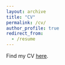 ```yaml
---
layout: archive
title: "CV"
permalink: /cv/
author_profile: true
redirect_from:
  - /resume
---
```


Find my CV [here](/files/CV_2024.pdf).


